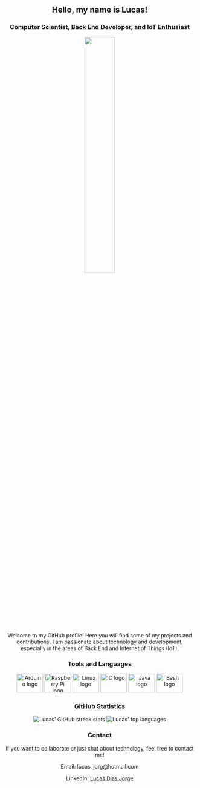 <h2 align="center">Hello, my name is Lucas!</h2>
<h3 align="center">Computer Scientist, Back End Developer, and IoT Enthusiast</h3>
<div align="center">
<img src="https://rishavanand.github.io/static/images/greetings.gif" align="center" style="width: 40%" />
</div>  
<p align="center">Welcome to my GitHub profile! Here you will find some of my projects and contributions. I am passionate about technology and development, especially in the areas of Back End and Internet of Things (IoT).</p><h3 align="center">Tools and Languages</h3>
<div align="center">
  <img src="https://cdn.jsdelivr.net/gh/devicons/devicon/icons/arduino/arduino-original.svg" height="50" width="70" alt="Arduino logo"  />
  <img src="https://cdn.jsdelivr.net/gh/devicons/devicon/icons/raspberrypi/raspberrypi-original.svg" height="50" width="70" alt="Raspberry Pi logo"  />
  <img src="https://cdn.jsdelivr.net/gh/devicons/devicon/icons/linux/linux-original.svg" height="50" width="70" alt="Linux logo"  />
  <img src="https://cdn.jsdelivr.net/gh/devicons/devicon/icons/c/c-original.svg" height="50" width="70" alt="C logo"  />
  <img src="https://cdn.jsdelivr.net/gh/devicons/devicon/icons/java/java-original.svg" height="50" width="70" alt="Java logo"  />
  <img src="https://cdn.jsdelivr.net/gh/devicons/devicon/icons/bash/bash-original.svg" height="50" width="70" alt="Bash logo"  />
</div><h3 align="center">GitHub Statistics</h3>
<div align="center">
  <img src="http://github-readme-streak-stats.herokuapp.com?user=LucasDiasJorge&theme=dark&hide_border=true&date_format=M%20j%5B%2C%20Y%5D" alt="Lucas' GitHub streak stats" />
  <img src="https://github-readme-stats.vercel.app/api/top-langs/?username=LucasDiasJorge&theme=dark&hide_border=true&include_all_commits=true&count_private=true&layout=compact" alt="Lucas' top languages" />
</div><h3 align="center">Contact</h3>
<div align="center">
  <p>If you want to collaborate or just chat about technology, feel free to contact me!</p>
  <p>Email: lucas_jorg@hotmail.com</p>
  <p>LinkedIn: <a href="https://www.linkedin.com/in/lucasdiasjorge">Lucas Dias Jorge</a></p>
</div>
